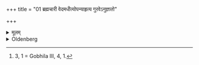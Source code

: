+++
title = "01 ब्रह्मचारी वेदमधीत्योपन्याहृत्य गुरवेऽनुज्ञातो"

+++

<details><summary>मूलम्</summary>

ब्रह्मचारी वेदमधीत्योपन्याहृत्य गुरवेऽनुज्ञातो दारान् कुर्वीत १
</details>

<details><summary>Oldenberg</summary>

1 [^fn_986]. A student after he has studied the Veda and has offered a present to his teacher, should, with permission (of his parents), take a wife.

[^fn_986]: 3, 1 = Gobhila III, 4, 1.
</details>
